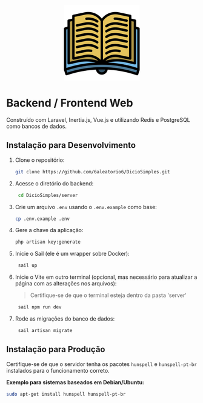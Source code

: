 <p align="center">
  <a href="#" target="blank"><img src="https://raw.githubusercontent.com/6aleatorio6/DicioSimples/refs/heads/main/server/public/img/logo-icon.png" width="200" alt="DicioSimples Logo" /></a>
</p>

# Backend / Frontend Web

Construído com Laravel, Inertia.js, Vue.js e utilizando Redis e PostgreSQL como bancos de dados.

## Instalação para Desenvolvimento

1. Clone o repositório:

    ```bash
    git clone https://github.com/6aleatorio6/DicioSimples.git
    ```

2. Acesse o diretório do backend:

    ```bash
     cd DicioSimples/server
    ```

3. Crie um arquivo `.env` usando o `.env.example` como base:

    ```bash
    cp .env.example .env
    ```

4. Gere a chave da aplicação:
    ```bash
    php artisan key:generate
    ```
5. Inicie o Sail (ele é um wrapper sobre Docker):

    ```bash
     sail up
    ```

6. Inicie o Vite em outro terminal (opcional, mas necessário para atualizar a página com as alterações nos arquivos):

    > Certifique-se de que o terminal esteja dentro da pasta 'server'

    ```bash
     sail npm run dev
    ```

7. Rode as migrações do banco de dados:
    ```bash
     sail artisan migrate
    ```

## Instalação para Produção

Certifique-se de que o servidor tenha os pacotes `hunspell` e `hunspell-pt-br` instalados para o funcionamento correto.

**Exemplo para sistemas baseados em Debian/Ubuntu:**

```bash
sudo apt-get install hunspell hunspell-pt-br
```
